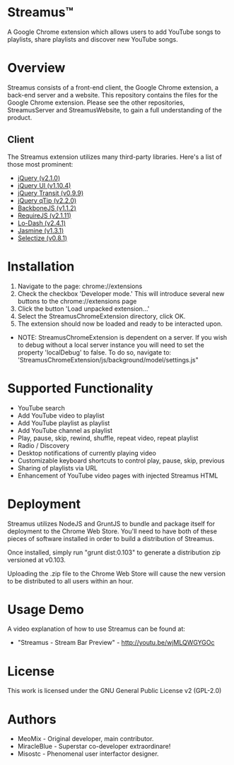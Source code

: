 Streamus™
=========

A Google Chrome extension which allows users to add YouTube songs to playlists, share playlists and discover new YouTube songs.

Overview
========

Streamus consists of a front-end client, the Google Chrome extension, a back-end server and a website. This repository contains the files for the Google Chrome extension. Please see the other repositories, StreamusServer and StreamusWebsite, to gain a full understanding of the product.

Client
------

The Streamus extension utilizes many third-party libraries. Here's a list of those most prominent: 

* [jQuery (v2.1.0)](http://jquery.com/)
* [jQuery UI (v1.10.4)](http://jqueryui.com/)
* [jQuery Transit (v0.9.9)](http://ricostacruz.com/jquery.transit/)
* [jQuery qTip (v2.2.0)](http://qtip2.com/)
* [BackboneJS (v1.1.2)](http://backbonejs.org/)
* [RequireJS (v2.1.11)](http://requirejs.org/)
* [Lo-Dash (v2.4.1)](http://lodash.com/)
* [Jasmine (v1.3.1)](http://pivotal.github.io/jasmine/)
* [Selectize (v0.8.1)](http://brianreavis.github.io/selectize.js/)

Installation
========

1. Navigate to the page: chrome://extensions
2. Check the checkbox 'Developer mode.' This will introduce several new buttons to the chrome://extensions page
3. Click the button 'Load unpacked extension...'
4. Select the StreamusChromeExtension directory, click OK.
5. The extension should now be loaded and ready to be interacted upon.

* NOTE: StreamusChromeExtension is dependent on a server. If you wish to debug without a local server instance you will need to set the property 'localDebug' to false. To do so, navigate to: 'StreamusChromeExtension/js/background/model/settings.js"

Supported Functionality
========

* YouTube search
* Add YouTube video to playlist
* Add YouTube playlist as playlist
* Add YouTube channel as playlist
* Play, pause, skip, rewind, shuffle, repeat video, repeat playlist
* Radio / Discovery
* Desktop notifications of currently playing video
* Customizable keyboard shortcuts to control play, pause, skip, previous
* Sharing of playlists via URL
* Enhancement of YouTube video pages with injected Streamus HTML

Deployment
========

Streamus utilizes NodeJS and GruntJS to bundle and package itself for deployment to the Chrome Web Store. You'll need to have both of these pieces of software installed in order to build a distribution of Streamus.

Once installed, simply run "grunt dist:0.103" to generate a distribution zip versioned at v0.103. 

Uploading the .zip file to the Chrome Web Store will cause the new version to be distributed to all users within an hour.
 
Usage Demo
========

A video explanation of how to use Streamus can be found at:
* "Streamus - Stream Bar Preview" - http://youtu.be/wjMLQWGYGOc

License
=======
This work is licensed under the GNU General Public License v2 (GPL-2.0)

Authors
=======

* MeoMix - Original developer, main contributor.
* MiracleBlue - Superstar co-developer extraordinare!
* Misostc - Phenomenal user interfactor designer.
